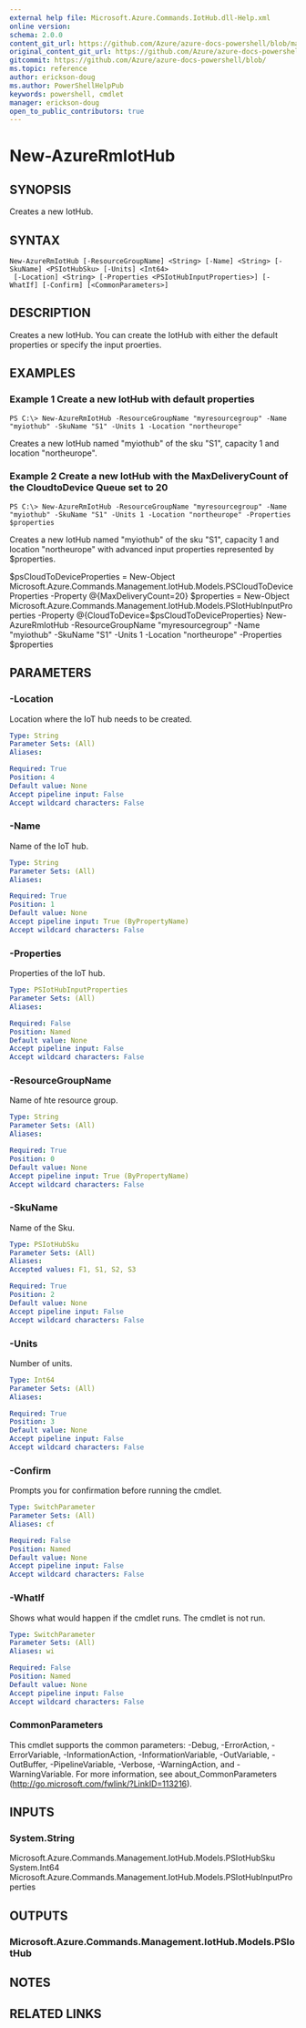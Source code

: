 ```yaml
---
external help file: Microsoft.Azure.Commands.IotHub.dll-Help.xml
online version:
schema: 2.0.0
content_git_url: https://github.com/Azure/azure-docs-powershell/blob/master/azureps-cmdlets-docs/ResourceManager/AzureRM.IoTHub/v1.4.0/New-AzureRmIotHub.md
original_content_git_url: https://github.com/Azure/azure-docs-powershell/blob/master/azureps-cmdlets-docs/ResourceManager/AzureRM.IoTHub/v1.4.0/New-AzureRmIotHub.md
gitcommit: https://github.com/Azure/azure-docs-powershell/blob/
ms.topic: reference
author: erickson-doug
ms.author: PowerShellHelpPub
keywords: powershell, cmdlet
manager: erickson-doug
open_to_public_contributors: true
---
```


# New-AzureRmIotHub

## SYNOPSIS
Creates a new IotHub.

## SYNTAX

```
New-AzureRmIotHub [-ResourceGroupName] <String> [-Name] <String> [-SkuName] <PSIotHubSku> [-Units] <Int64>
 [-Location] <String> [-Properties <PSIotHubInputProperties>] [-WhatIf] [-Confirm] [<CommonParameters>]
```

## DESCRIPTION
Creates a new IotHub. You can create the IotHub with either the default properties or specify the input proerties.

## EXAMPLES

### Example 1 Create a new IotHub with default properties
```
PS C:\> New-AzureRmIotHub -ResourceGroupName "myresourcegroup" -Name "myiothub" -SkuName "S1" -Units 1 -Location "northeurope"
```

Creates a new IotHub named "myiothub" of the sku "S1", capacity 1 and location "northeurope".

### Example 2 Create a new IotHub with the MaxDeliveryCount of the CloudtoDevice Queue set to 20
```
PS C:\> New-AzureRmIotHub -ResourceGroupName "myresourcegroup" -Name "myiothub" -SkuName "S1" -Units 1 -Location "northeurope" -Properties $properties
```

Creates a new IotHub named "myiothub" of the sku "S1", capacity 1 and location "northeurope" with advanced input properties represented by $properties. 

$psCloudToDeviceProperties = New-Object Microsoft.Azure.Commands.Management.IotHub.Models.PSCloudToDeviceProperties -Property @{MaxDeliveryCount=20}
$properties = New-Object Microsoft.Azure.Commands.Management.IotHub.Models.PSIotHubInputProperties -Property @{CloudToDevice=$psCloudToDeviceProperties}
New-AzureRmIotHub -ResourceGroupName "myresourcegroup" -Name "myiothub" -SkuName "S1" -Units 1 -Location "northeurope" -Properties $properties

## PARAMETERS

### -Location
Location where the IoT hub needs to be created.

```yaml
Type: String
Parameter Sets: (All)
Aliases: 

Required: True
Position: 4
Default value: None
Accept pipeline input: False
Accept wildcard characters: False
```

### -Name
Name of the IoT hub.

```yaml
Type: String
Parameter Sets: (All)
Aliases: 

Required: True
Position: 1
Default value: None
Accept pipeline input: True (ByPropertyName)
Accept wildcard characters: False
```

### -Properties
Properties of the IoT hub.

```yaml
Type: PSIotHubInputProperties
Parameter Sets: (All)
Aliases: 

Required: False
Position: Named
Default value: None
Accept pipeline input: False
Accept wildcard characters: False
```

### -ResourceGroupName
Name of hte resource group.

```yaml
Type: String
Parameter Sets: (All)
Aliases: 

Required: True
Position: 0
Default value: None
Accept pipeline input: True (ByPropertyName)
Accept wildcard characters: False
```

### -SkuName
Name of the Sku.

```yaml
Type: PSIotHubSku
Parameter Sets: (All)
Aliases: 
Accepted values: F1, S1, S2, S3

Required: True
Position: 2
Default value: None
Accept pipeline input: False
Accept wildcard characters: False
```

### -Units
Number of units.

```yaml
Type: Int64
Parameter Sets: (All)
Aliases: 

Required: True
Position: 3
Default value: None
Accept pipeline input: False
Accept wildcard characters: False
```

### -Confirm
Prompts you for confirmation before running the cmdlet.

```yaml
Type: SwitchParameter
Parameter Sets: (All)
Aliases: cf

Required: False
Position: Named
Default value: None
Accept pipeline input: False
Accept wildcard characters: False
```

### -WhatIf
Shows what would happen if the cmdlet runs. The cmdlet is not run.

```yaml
Type: SwitchParameter
Parameter Sets: (All)
Aliases: wi

Required: False
Position: Named
Default value: None
Accept pipeline input: False
Accept wildcard characters: False
```

### CommonParameters
This cmdlet supports the common parameters: -Debug, -ErrorAction, -ErrorVariable, -InformationAction, -InformationVariable, -OutVariable, -OutBuffer, -PipelineVariable, -Verbose, -WarningAction, and -WarningVariable. For more information, see about_CommonParameters (http://go.microsoft.com/fwlink/?LinkID=113216).

## INPUTS

### System.String
Microsoft.Azure.Commands.Management.IotHub.Models.PSIotHubSku
System.Int64
Microsoft.Azure.Commands.Management.IotHub.Models.PSIotHubInputProperties

## OUTPUTS

### Microsoft.Azure.Commands.Management.IotHub.Models.PSIotHub

## NOTES

## RELATED LINKS

